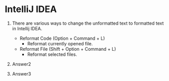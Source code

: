 # IntelliJ IDEA

1. There are various ways to change the unformatted text to formatted text in Intellij IDEA.
    - Reformat Code (Option + Command + L)
        - Reformat currently opened file.
    - Reformat File (Shift + Option + Command + L)
        - Reformat selected files.

2. Answer2
3. Answer3